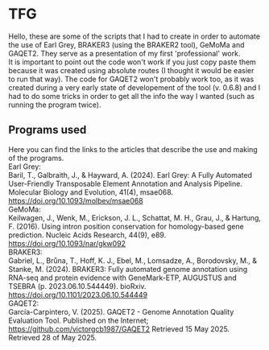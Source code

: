 # TFG
Hello, these are some of the scripts that I had to create in order to automate the use of Earl Grey, BRAKER3 (using the BRAKER2 tool), GeMoMa and GAQET2. They serve as a presentation of my first 'professional' work.\
It is important to point out the code won't work if you just copy paste them because it was created using absolute routes (I thought it would be easier to run that way). The code for GAQET2 won't probably work too, as it was created during a very early state of developement of the tool (v. 0.6.8) and I had to do some tricks in order to get all the info the way I wanted (such as running the program twice).
## Programs used
Here you can find the links to the articles that describe the use and making of the programs.\
Earl Grey:\
Baril, T., Galbraith, J., & Hayward, A. (2024). Earl Grey: A Fully Automated User-Friendly Transposable Element Annotation and Analysis Pipeline. Molecular Biology and Evolution, 41(4), msae068. https://doi.org/10.1093/molbev/msae068  
GeMoMa:\
Keilwagen, J., Wenk, M., Erickson, J. L., Schattat, M. H., Grau, J., & Hartung, F. (2016). Using intron position conservation for homology-based gene prediction. Nucleic Acids Research, 44(9), e89. https://doi.org/10.1093/nar/gkw092  
BRAKER3:\
Gabriel, L., Brůna, T., Hoff, K. J., Ebel, M., Lomsadze, A., Borodovsky, M., & Stanke, M. (2024). BRAKER3: Fully automated genome annotation using RNA-seq and protein evidence with GeneMark-ETP, AUGUSTUS and TSEBRA (p. 2023.06.10.544449). bioRxiv. https://doi.org/10.1101/2023.06.10.544449  
GAQET2:\
García-Carpintero, V. (2025). GAQET2 - Genome Annotation Quality Evaluation Tool. Published on the Internet; https://github.com/victorgcb1987/GAQET2 Retrieved 15 May 2025. Retrieved 28 of May 2025.  
